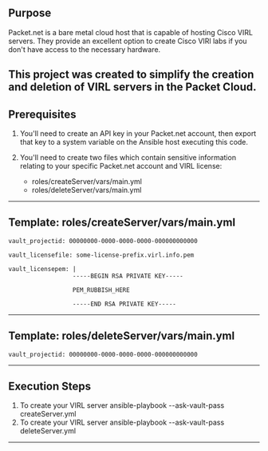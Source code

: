 ## Purpose
Packet.net is a bare metal cloud host that is capable of hosting Cisco VIRL servers. They provide an excellent option to create Cisco VIRl labs if you don't have access to the necessary hardware.

This project was created to simplify the creation and deletion of VIRL servers in the Packet Cloud.
---
## Prerequisites
1. You'll need to create an API key in your Packet.net account, then export that key to a system variable on the Ansible host executing this code.

2. You'll need to create two files which contain sensitive information relating to your specific Packet.net account and VIRL license:
   - roles/createServer/vars/main.yml
   - roles/deleteServer/vars/main.yml
---
## Template: roles/createServer/vars/main.yml
    vault_projectid: 00000000-0000-0000-0000-000000000000

    vault_licensefile: some-license-prefix.virl.info.pem

    vault_licensepem: |
                      -----BEGIN RSA PRIVATE KEY-----

                      PEM_RUBBISH_HERE

                      -----END RSA PRIVATE KEY-----
---
## Template: roles/deleteServer/vars/main.yml
    vault_projectid: 00000000-0000-0000-0000-000000000000
---
## Execution Steps
1. To create your VIRL server
    ansible-playbook --ask-vault-pass createServer.yml
2. To create your VIRL server
    ansible-playbook --ask-vault-pass deleteServer.yml
---
